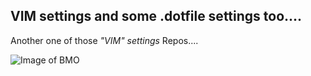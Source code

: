 VIM settings and some .dotfile settings too....
----------------
Another one of those _"VIM" settings_ Repos....


![Image of BMO](https://media.giphy.com/media/10bxTLrpJNS0PC/giphy.gif)

